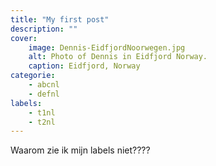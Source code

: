 ```yaml
---
title: "My first post"
description: ""
cover:
    image: Dennis-EidfjordNoorwegen.jpg
    alt: Photo of Dennis in Eidfjord Norway.
    caption: Eidfjord, Norway
categorie:
    - abcnl
    - defnl
labels:
    - t1nl
    - t2nl
---
```

Waarom zie ik mijn labels niet????